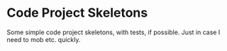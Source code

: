 # Code Project Skeletons

Some simple code project skeletons, with tests, if possible. Just in case I need to mob etc. quickly.

